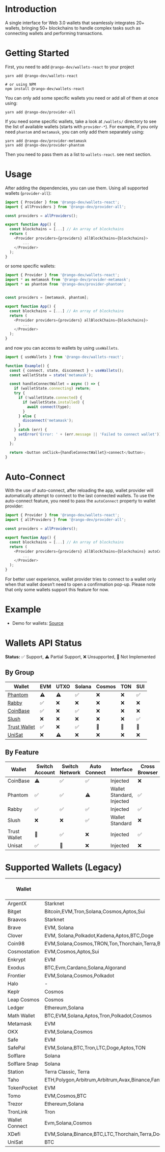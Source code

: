 # Introduction

A single interface for Web 3.0 wallets that seamlessly integrates 20+ wallets, bringing 50+ blockchains to handle complex tasks such as connecting wallets and performing transactions.

# Getting Started

First, you need to add `@rango-dev/wallets-react` to your project

```
yarn add @rango-dev/wallets-react

# or using NPM
npm install @rango-dev/wallets-react
```

You can only add some specific wallets you need or add all of them at once using:

```
yarn add @rango-dev/provider-all
```

If you need some specific wallets, take a look at `/wallets/` directory to see the list of available wallets (starts with `provider-*`).
For example, if you only need `phantom` and `metamask`, you can only add them separately using:

```
yarn add @rango-dev/provider-metamask
yarn add @rango-dev/provider-phantom
```

Then you need to pass them as a list to `wallets-react`. see next section.

# Usage

After adding the dependencies, you can use them. Using all supported wallets (`provider-all`):

```js
import { Provider } from '@rango-dev/wallets-react';
import { allProviders } from '@rango-dev/provider-all';

const providers = allProviders();

export function App() {
  const blockchains = [...] // An array of blockchains
  return (
    <Provider providers={providers} allBlockChains={blockchains}>
        ...
    </Provider>
  );
}

```

or some specific wallets:

```js
import { Provider } from '@rango-dev/wallets-react';
import * as metamask from '@rango-dev/provider-metamask';
import * as phantom from '@rango-dev/provider-phantom';


const providers = [metamask, phantom];

export function App() {
  const blockchains = [...] // An array of blockchains
  return (
    <Provider providers={providers} allBlockChains={blockchains}>
        ...
    </Provider>
  );
}
```

and now you can access to wallets by using `useWallets`.

```js
import { useWallets } from '@rango-dev/wallets-react';

function Example() {
  const { connect, state, disconnect } = useWallets();
  const walletState = state('metamask');

  const handleConnectWallet = async () => {
    if (walletState.connecting) return;
    try {
      if (!walletState.connected) {
        if (walletState.installed) {
          await connect(type);
        }
      } else {
        disconnect('metamask');
      }
    } catch (err) {
      setError('Error: ' + (err.message || 'Failed to connect wallet'));
    }
  };

  return <button onClick={handleConnectWallet}>connect</button>;
}
```

# Auto-Connect

With the use of auto-connect, after reloading the app, wallet provider will automatically attempt to connect to the last connected wallets. To use the auto-connect feature, you need to pass the `autoConnect` property to wallet provider:

```js
import { Provider } from '@rango-dev/wallets-react';
import { allProviders } from '@rango-dev/provider-all';

const providers = allProviders();

export function App() {
  const blockchains = [...] // An array of blockchains
  return (
    <Provider providers={providers} allBlockChains={blockchains} autoConnect>
        ...
    </Provider>
  );
}

```

For better user experience, wallet provider tries to connect to a wallet only when that wallet doesn’t need to open a confirmation pop-up. Please note that only some wallets support this feature for now.

# Example

- Demo for wallets: [Source](https://github.com/rango-exchange/rango-client/tree/next/wallets/demo)

# Wallets API Status

**Status:** ✅ Support, ⚠️ Partial Support, ❌ Unsupported, 🚧 Not Implemented

## By Group 
|Wallet| EVM | UTXO | Solana | Cosmos | TON | SUI |
|--|--|--|--|--|--|--|
| [Phantom](provider-phantom/readme.md) | ⚠️ | ⚠️ | ✅ | ❌ | ❌ | ✅ |
| [Rabby](provider-rabby/readme.md) | ✅ | ❌ | ❌ | ❌ | ❌ | ❌ | 
| [CoinBase](provider-coinbase/readme.md) | ✅ | ❌ | ✅ | ❌ | ❌ | ❌ | 
| [Slush](provider-slush/readme.md) | ❌ | ❌ | ❌ | ❌ | ❌ | ✅ | 
| [Trust Wallet](provider-trust-wallet/readme.md) |  ✅ | ❌ | ✅ | 🚧 | 🚧 | 🚧 | 
| [UniSat](provider-unisat/readme.md) |  ❌ | ⚠️ | ❌ | ❌ | ❌ | ❌ | 




## By Feature
|Wallet| Switch Account | Switch Network | Auto Connect | Interface | Cross Browser 
|--|--|--|--|--|--|
| CoinBase |  ⚠️ | ✅ | ✅ |  Injected | ❌ |
| Phantom |  ✅ | ✅ | ⚠️ | Wallet Standard, Injected | ✅ |
| Rabby |  ✅ | ✅ | ✅ | Injected | ✅ |
| Slush |  ❌ | ❌ | ✅ | Wallet Standard | ❌ |
| Trust Wallet |  🚧 | ✅ | ❌ | Injected | ✅ | 
| Unisat |  ✅ | 🚧 | ❌ | Injected | ❌ | 



# Supported Wallets (Legacy)

| Wallet        | Supported Chains                                             | Not Implemented                                   | Auto Connect Support | Source                               |
| ------------- | ------------------------------------------------------------ | ------------------------------------------------- | -------------------- | ------------------------------------ |
| ArgentX       | Starknet                                                     | -                                                 | &check;              | https://www.argent.xyz/              |
| Bitget        | Bitcoin,EVM,Tron,Solana,Cosmos,Aptos,Sui                     | Bitcoin,Solana,Cosmos,Aptos,Sui                   | &check;              | https://web3.bitget.com/             |
| Braavos       | Starknet                                                     | -                                                 | &check;              | https://braavos.app/                 |
| Brave         | EVM, Solana                                                  | -                                                 | &check;              | https://brave.com/wallet/            |
| Clover        | EVM, Solana,Polkadot,Kadena,Aptos,BTC,Doge                   | Polkadot,Kadena,Aptos,BTC,Doge                    | &check;              | https://wallet.clover.finance        |
| Coin98        | EVM,Solana,Cosmos,TRON,Ton,Thorchain,Terra,BTC,Sui,Aptos,Sei | Cosmos,TRON,Ton,Thorchain,Terra,BTC,Sui,Aptos,Sei | &cross;              | https://coin98.com/wallet            |
| Cosmostation  | EVM,Cosmos,Aptos,Sui                                         | Aptos,Sui                                         | &check;              | https://cosmostation.io/             |
| Enkrypt       | EVM                                                          | BTC,Polkadot                                      | &check;              | https://www.enkrypt.com/             |
| Exodus        | BTC,Evm,Cardano,Solana,Algorand                              | BTC,Cardano,Algorand                              | &check;              | https://www.exodus.com/              |
| Frontier      | EVM,Solana,Cosmos,Polkadot                                   | Cosmos,Polkadot                                   | &check;              | https://frontier.xyz/                |
| Halo          | -                                                            | -                                                 | &cross;              | https://halo.social/                 |
| Keplr         | Cosmos                                                       | -                                                 | &cross;              | https://www.keplr.app/               |
| Leap Cosmos   | Cosmos                                                       | Cosmos                                            | &cross;              | https://www.leapwallet.io/cosmos     |
| Ledger        | Ethereum,Solana                                              | -                                                 | &cross;              | https://www.ledger.com/              |
| Math Wallet   | BTC,EVM,Solana,Aptos,Tron,Polkadot,Cosmos                    | BTC,Aptos,Tron,Polkadot,Cosmos                    | &check;              | https://mathwallet.org/en-us/        |
| Metamask      | EVM                                                          | -                                                 | &check;              | -                                    |
| OKX           | EVM,Solana,Cosmos                                            | Cosmos                                            | &check;              | https://www.okx.com/web3             |
| Safe          | EVM                                                          | -                                                 | &check;              | https://safe.global/                 |
| SafePal       | EVM,Solana,BTC,Tron,LTC,Doge,Aptos,TON                       | BTC,Tron,LTC,Doge,Aptos,TON                       | &cross;              | https://www.safepal.com/             |
| Solflare      | Solana                                                       | -                                                 | &cross;              | https://solflare.com                 |
| Solflare Snap | Solana                                                       | -                                                 | &cross;              | https://solflare.com/metamask        |
| Station       | Terra Classic, Terra                                         | -                                                 | &cross;              | https://station.terra.money/         |
| Taho          | ETH,Polygon,Arbitrum,Arbitrum,Avax,Binance,Fantom            | Fantom                                            | &cross;              | https://taho.xyz/                    |
| TokenPocket   | EVM                                                          | -                                                 | &check;              | https://extension.tokenpocket.pro/#/ |
| Tomo          | EVM,Cosmos,BTC                                               | Cosmos,BTC                                        | &check;              | https://tomo.inc/                    |
| Trezor        | Ethereum,Solana                                              | Solana                                            | &cross;              | https://trezor.io/                   |
| TronLink | Tron | - | &cross; | - |
| Wallet Connect | Evm,Solana,Cosmos | Solana,Cosmos | &cross; | - |
| XDefi | EVM,Solana,Binance,BTC,LTC,Thorchain,Terra,Doge,Cosmos,Akash,Axelar,Crypto.org,Juno,Kujira,Mars,Osmosis,Stargaze,Stride | | &check; | https://www.xdefi.io/ |
| UniSat          | BTC |   -                                                | &cross;              | https://unisat.io/io/                |